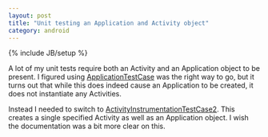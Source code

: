 ```yaml
---
layout: post
title: "Unit testing an Application and Activity object"
category: android
---
```

{% include JB/setup %}

A lot of my unit tests require both an Activity and an Application object to be present. I figured using [ApplicationTestCase](http://developer.android.com/reference/android/test/ApplicationTestCase.html) was the right way to go, but it turns out that while this does indeed cause an Application to be created, it does not instantiate any Activities.

Instead I needed to switch to [ActivityInstrumentationTestCase2](http://developer.android.com/reference/android/test/ActivityInstrumentationTestCase2.html). This creates a single specified Activity as well as an Application object. I wish the documentation was a bit more clear on this.
